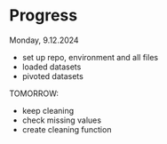 # Progress

Monday, 9.12.2024
- set up repo, environment and all files
- loaded datasets
- pivoted datasets

TOMORROW:
- keep cleaning
- check missing values
- create cleaning function